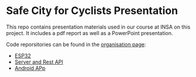 # Safe City for Cyclists Presentation

This repo contains presentation materials used in our course at INSA on this project. It includes a pdf report as well as a PowerPoint presentation.

Code reporsitories can be found in the [organisation page](https://github.com/INSA-5ISS-safe-city-for-cyclists):
- [ESP32](https://github.com/INSA-5ISS-safe-city-for-cyclists/ESP32)
- [Server and Rest API](https://github.com/INSA-5ISS-safe-city-for-cyclists/rest-api)
- [Android APp](https://github.com/INSA-5ISS-safe-city-for-cyclists/android-app)
